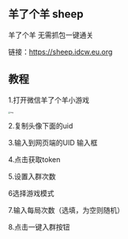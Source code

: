 ## 羊了个羊 sheep

羊了个羊 无需抓包一键通关

链接：https://sheep.idcw.eu.org

## 教程

1.打开微信羊了个羊小游戏

<img src="https://dd-static.jd.com/ddimg/jfs/t1/114123/26/29811/187960/6326d7cfE5d00dd97/ccbef7e8c6b63ea2.png" alt="img" style="zoom: 25%;" />

2.复制头像下面的uid

3.输入到网页端的UID 输入框

4.点击获取token

5.设置入群次数

6选择游戏模式

7.输入每局次数（选填，为空则随机）

8.点击一键入群按钮
